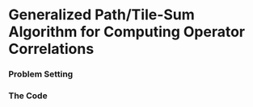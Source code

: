 # Generalized Path/Tile-Sum Algorithm for Computing Operator Correlations 

### Problem Setting


### The Code

